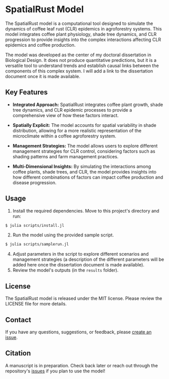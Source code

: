 # SpatialRust Model

The SpatialRust model is a computational tool designed to simulate the dynamics of coffee leaf rust (CLR) epidemics in agroforestry systems. This model integrates coffee plant physiology, shade tree dynamics, and CLR progression to provide insights into the complex interactions affecting CLR epidemics and coffee production.

The model was developed as the center of my doctoral dissertation in Biological Design. It does not produce quantitative predictions, but it is a versatile tool to understand trends and establish causal links between the components of this complex system. I will add a link to the dissertation document once it is made available.

## Key Features

- **Integrated Approach:** SpatialRust integrates coffee plant growth, shade tree dynamics, and CLR epidemic processes to provide a comprehensive view of how these factors interact.

- **Spatially Explicit:** The model accounts for spatial variability in shade distribution, allowing for a more realistic representation of the microclimate within a coffee agroforestry system.

- **Management Strategies:** The model allows users to explore different management strategies for CLR control, considering factors such as shading patterns and farm management practices.

- **Multi-Dimensional Insights:** By simulating the interactions among coffee plants, shade trees, and CLR, the model provides insights into how different combinations of factors can impact coffee production and disease progression.

## Usage

1. Install the required dependencies. Move to this project's directory and run:
```bash
$ julia scripts/install.jl
```
2. Run the model using the provided sample script.
```bash
$ julia scripts/samplerun.jl
```
4. Adjust parameters in the script to explore different scenarios and management strategies (a description of the different parameters will be added here once the dissertation document is made available).
5. Review the model's outputs (in the `results` folder).

## License

The SpatialRust model is released under the MIT license. Please review the LICENSE file for more details.

## Contact

If you have any questions, suggestions, or feedback, please [create an issue](https://github.com/manuvanegas/SpatialRustModel/issues).

## Citation

A manuscript is in preparation. Check back later or reach out through the repository's [issues](https://github.com/manuvanegas/SpatialRustModel/issues) if you plan to use the model!

